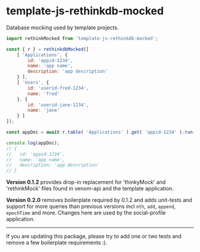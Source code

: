 # template-js-rethinkdb-mocked

Database mocking used by template projects.
```javascript
import rethinkMocked from 'template-js-rethinkdb-mocked';

const { r } = rethinkdbMocked([
    [ 'Applications', {
        id: 'appid-1234',
        name: 'app name',
        description: 'app description'
    } ],
    [ 'Users', {
        id: 'userid-fred-1234',
        name: 'fred'
    }, {
        id: 'userid-jane-1234',
        name: 'jane'
    } ]
]);

const appDoc = await r.table( 'Applications' ).get( 'appid-1234' ).run();

console.log(appDoc);
// {
//   id: 'appid-1234',
//   name: 'app name',
//   description: 'app description'
// }
```

**Version 0.1.2** provides drop-in replacement for 'thinkyMock' and 'rethinkMock' files found in venom-api and the template application.

**Version 0.2.0** removes boilerplate required by 0.1.2 and adds unit-tests and support for more queries than previous versions incl `nth`, `add`, `append`, `epochTime` and more. Changes here are used by the social-profile application.


------------------
If you are updating this package, please try to add one or two tests and remove a few boilerplate requirements :).


[0]: ./spec/template-js-rethinkdb-mocked-thinky.spec.js

